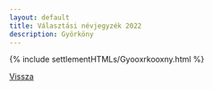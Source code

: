 ```yaml
---
layout: default
title: Választási névjegyzék 2022
description: Györköny
---
```


{% include settlementHTMLs/Gyooxrkooxny.html %}

[Vissza](./)